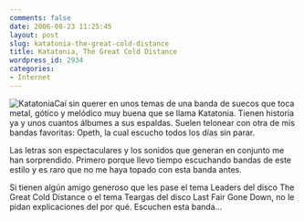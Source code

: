 ```yaml
---
comments: false
date: 2006-08-23 11:25:45
layout: post
slug: katatonia-the-great-cold-distance
title: Katatonia, The Great Cold Distance
wordpress_id: 2934
categories:
- Internet
---
```


![Katatonia](/images/the_great_cold_distance.jpg)Caí sin querer en unos temas de una banda de suecos que toca metal, gótico y melódico muy buena que se llama Katatonia. Tienen historia ya y unos cuantos álbumes a sus espaldas. Suelen telonear con otra de mis bandas favoritas: Opeth, la cual escucho todos los días sin parar.





Las letras son espectaculares y los sonidos que generan en conjunto me han sorprendido. Primero porque llevo tiempo escuchando bandas de este estilo y es raro que no me haya topado con esta banda antes.





Si tienen algún amigo generoso que les pase el tema Leaders del disco The Great Cold Distance o el tema Teargas del disco Last Fair Gone Down, no le pidan explicaciones del por qué. Escuchen esta banda…
